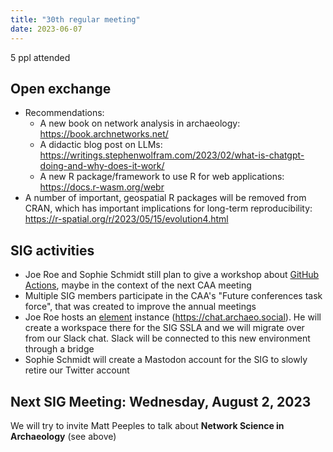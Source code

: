 ```yaml
---
title: "30th regular meeting"
date: 2023-06-07
---
```


5 ppl attended

## Open exchange
- Recommendations:
	- A new book on network analysis in archaeology: https://book.archnetworks.net/
	- A didactic blog post on LLMs: https://writings.stephenwolfram.com/2023/02/what-is-chatgpt-doing-and-why-does-it-work/
	- A new R package/framework to use R for web applications: https://docs.r-wasm.org/webr
- A number of important, geospatial R packages will be removed from CRAN, which has important implications for long-term reproducibility: https://r-spatial.org/r/2023/05/15/evolution4.html

## SIG activities
- Joe Roe and Sophie Schmidt still plan to give a workshop about [GitHub Actions](https://github.com/features/actions), maybe in the context of the next CAA meeting
- Multiple SIG members participate in the CAA's "Future conferences task force", that was created to improve the annual meetings
- Joe Roe hosts an [element](https://element.io/) instance (https://chat.archaeo.social). He will create a workspace there for the SIG SSLA and we will migrate over from our Slack chat. Slack will be connected to this new environment through a bridge
- Sophie Schmidt will create a Mastodon account for the SIG to slowly retire our Twitter account

## Next SIG Meeting: Wednesday, August 2, 2023
We will try to invite Matt Peeples to talk about **Network Science in Archaeology** (see above)
